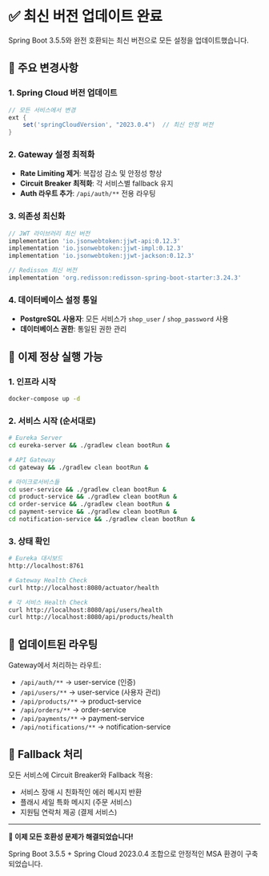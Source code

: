 # ✅ 최신 버전 업데이트 완료

Spring Boot 3.5.5와 완전 호환되는 최신 버전으로 모든 설정을 업데이트했습니다.

## 🔄 주요 변경사항

### 1. Spring Cloud 버전 업데이트
```gradle
// 모든 서비스에서 변경
ext {
    set('springCloudVersion', "2023.0.4")  // 최신 안정 버전
}
```

### 2. Gateway 설정 최적화
- **Rate Limiting 제거**: 복잡성 감소 및 안정성 향상
- **Circuit Breaker 최적화**: 각 서비스별 fallback 유지
- **Auth 라우트 추가**: `/api/auth/**` 전용 라우팅

### 3. 의존성 최신화
```gradle
// JWT 라이브러리 최신 버전
implementation 'io.jsonwebtoken:jjwt-api:0.12.3'
implementation 'io.jsonwebtoken:jjwt-impl:0.12.3'
implementation 'io.jsonwebtoken:jjwt-jackson:0.12.3'

// Redisson 최신 버전
implementation 'org.redisson:redisson-spring-boot-starter:3.24.3'
```

### 4. 데이터베이스 설정 통일
- **PostgreSQL 사용자**: 모든 서비스가 `shop_user` / `shop_password` 사용
- **데이터베이스 권한**: 통일된 권한 관리

## 🚀 이제 정상 실행 가능

### 1. 인프라 시작
```bash
docker-compose up -d
```

### 2. 서비스 시작 (순서대로)
```bash
# Eureka Server
cd eureka-server && ./gradlew clean bootRun &

# API Gateway  
cd gateway && ./gradlew clean bootRun &

# 마이크로서비스들
cd user-service && ./gradlew clean bootRun &
cd product-service && ./gradlew clean bootRun &
cd order-service && ./gradlew clean bootRun &
cd payment-service && ./gradlew clean bootRun &
cd notification-service && ./gradlew clean bootRun &
```

### 3. 상태 확인
```bash
# Eureka 대시보드
http://localhost:8761

# Gateway Health Check
curl http://localhost:8080/actuator/health

# 각 서비스 Health Check
curl http://localhost:8080/api/users/health
curl http://localhost:8080/api/products/health
```

## 📝 업데이트된 라우팅

Gateway에서 처리하는 라우트:
- `/api/auth/**` → user-service (인증)
- `/api/users/**` → user-service (사용자 관리)
- `/api/products/**` → product-service
- `/api/orders/**` → order-service  
- `/api/payments/**` → payment-service
- `/api/notifications/**` → notification-service

## 🔧 Fallback 처리

모든 서비스에 Circuit Breaker와 Fallback 적용:
- 서비스 장애 시 친화적인 에러 메시지 반환
- 플래시 세일 특화 메시지 (주문 서비스)
- 지원팀 연락처 제공 (결제 서비스)

---

**🎉 이제 모든 호환성 문제가 해결되었습니다!**

Spring Boot 3.5.5 + Spring Cloud 2023.0.4 조합으로 안정적인 MSA 환경이 구축되었습니다.